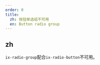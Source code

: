 ```yaml
---
order: 0
title:
  zh: 按钮单选组不可用
  en: Button radio group
---
```


## zh

`ix-radio-group`配合`ix-radio-button`不可用。
